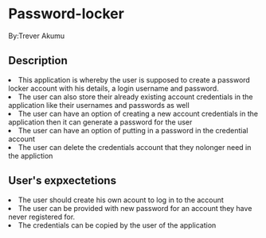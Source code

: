 <h1>Password-locker</h1>

<p>By:Trever Akumu</p>

<h2>Description</h2>
<li>This application is whereby the user is supposed to create a password locker account with his details, a login username and password.</li>
<li>The user can also store their already existing account credentials in the application like their usernames and  passwords as well</li>
<li>The user can have an option of creating a new account credentials in the application then it can generate a password for the user</li>
<li>The user can have an option of putting in a password in the credential account</li>
<li>The user can delete the credentials account that they nolonger need in the appliction</li>

<h2>User's expxectetions</h2>
<li>The user should create his own acount to log in to the account</li>
<li>The user can be provided with new password for an account they have never registered for. </li>
<li>The credentials can be copied by the user of the application</li>